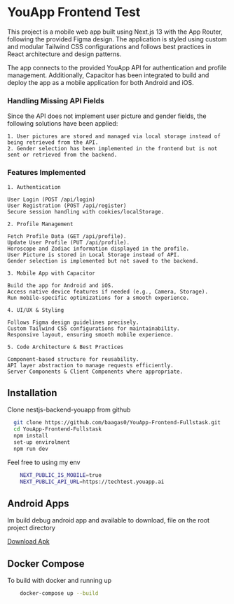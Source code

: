 
# YouApp Frontend Test

This project is a mobile web app built using Next.js 13 with the App Router, following the provided Figma design. The application is styled using custom and modular Tailwind CSS configurations and follows best practices in React architecture and design patterns.

The app connects to the provided YouApp API for authentication and profile management. Additionally, Capacitor has been integrated to build and deploy the app as a mobile application for both Android and iOS.

### Handling Missing API Fields
Since the API does not implement user picture and gender fields, the following solutions have been applied:

    1. User pictures are stored and managed via local storage instead of being retrieved from the API.
    2. Gender selection has been implemented in the frontend but is not sent or retrieved from the backend.

### Features Implemented
    1. Authentication

    User Login (POST /api/login)
    User Registration (POST /api/register)
    Secure session handling with cookies/localStorage.

    2. Profile Management

    Fetch Profile Data (GET /api/profile).
    Update User Profile (PUT /api/profile).
    Horoscope and Zodiac information displayed in the profile.
    User Picture is stored in Local Storage instead of API.
    Gender selection is implemented but not saved to the backend.

    3. Mobile App with Capacitor

    Build the app for Android and iOS.
    Access native device features if needed (e.g., Camera, Storage).
    Run mobile-specific optimizations for a smooth experience.

    4. UI/UX & Styling

    Follows Figma design guidelines precisely.
    Custom Tailwind CSS configurations for maintainability.
    Responsive layout, ensuring smooth mobile experience.

    5. Code Architecture & Best Practices

    Component-based structure for reusability.
    API layer abstraction to manage requests efficiently.
    Server Components & Client Components where appropriate.




## Installation

Clone nestjs-backend-youapp from github

```bash
  git clone https://github.com/baagas0/YouApp-Frontend-Fullstask.git
  cd YouApp-Frontend-Fullstask
  npm install
  set-up envirolment
  npm run dev
```

Feel free to using my env
```bash
    NEXT_PUBLIC_IS_MOBILE=true
    NEXT_PUBLIC_API_URL=https://techtest.youapp.ai
```
    
## Android Apps
Im build debug android app and available to download, file on the root project directory

[Download Apk](https://github.com/baagas0/YouApp-Frontend-Fullstask/blob/main/app-debug.apk)

## Docker Compose
To build with docker and running up

```bash
    docker-compose up --build
```